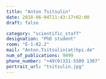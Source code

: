 ```yaml
---
title: "Anton Tsitsulin"
date: 2018-06-04T11:43:17+02:00
draft: false

category: "scientific_staff"
designation: "PhD student"
room: "E-1-02.2"
mail: "Anton.Tsitsulin(at)hpi.de"
num_of_publications: 9999
phone_number: "+49(0)331-5509 1307"
portrait_url: "tsitsulin.jpg"
---
```


